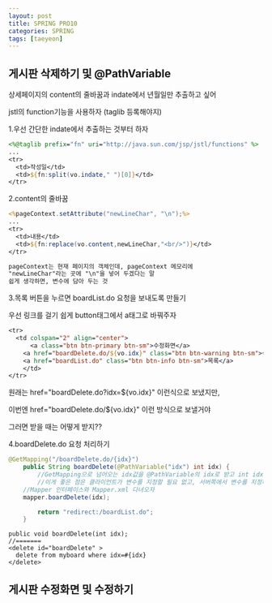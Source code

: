 ```yaml
---
layout: post
title: SPRING PRO10
categories: SPRING
tags: [taeyeon]
---
```


##   게시판 삭제하기 및 @PathVariable

상세페이지의 content의 줄바꿈과 indate에서 년월일만 추출하고 싶어

jstl의 function기능을 사용하자 (taglib 등록해야지)

1.우선 간단한 indate에서 추출하는 것부터 하자

```1=boardContent.jsp
<%@taglib prefix="fn" uri="http://java.sun.com/jsp/jstl/functions" %>
...
<tr>
  <td>작성일</td>
  <td>${fn:split(vo.indate," ")[0]}</td>
</tr>
```

2.content의 줄바꿈
```2=boardContent.jsp
<%pageContext.setAttribute("newLineChar", "\n");%>
...
<tr>
  <td>내용</td>
  <td>${fn:replace(vo.content,newLineChar,"<br/>")}</td>
</tr>

pageContext는 현재 페이지의 객체인데, pageContext 메모리에
"newLineChar"라는 곳에 "\n"을 넣어 두겠다는 말
쉽게 생각하면, 변수에 담아 두는 것
```

3.목록 버튼을 누르면 boardList.do 요청을 보내도록 만들기

우선 링크를 걸기 쉽게 button태그에서 a태그로 바꿔주자
```3=boardContent.jsp
<tr>
  <td colspan="2" align="center">
	  <a class="btn btn-primary btn-sm">수정화면</a>
  	<a href="boardDelete.do/${vo.idx}" class="btn btn-warning btn-sm">삭제</a>
  	<a href="boardList.do" class="btn btn-info btn-sm">목록</a>
	</td>
</tr>
```
원래는 href="boardDelete.do?idx=${vo.idx}" 이런식으로 보냈지만,

이번엔 href="boardDelete.do/${vo.idx}" 이런 방식으로 보낼거야 

그러면 받을 때는 어떻게 받지??

4.boardDelete.do 요청 처리하기

```4=BoardController.java
@GetMapping("/boardDelete.do/{idx}")
	public String boardDelete(@PathVariable("idx") int idx) {
		//GetMapping으로 넘어오는 idx값을 @PathVariable의 idx로 받고 int idx에 저장 
		//이게 좋은 점은 클라이언트가 변수를 지정할 필요 없고, 서버쪽에서 변수를 지정하면 되니까 편함
    //Mapper 인터페이스와 Mapper.xml 다녀오자
    mapper.boardDelete(idx);

		return "redirect:/boardList.do"; 
	}
```

```5=BoardMapper.java&xml
public void boardDelete(int idx);
//=======
<delete id="boardDelete" >
  delete from myboard where idx=#{idx}
</delete>
```

## 게시판 수정화면 및 수정하기




